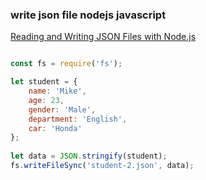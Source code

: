 ###  write json file nodejs javascript


[Reading and Writing JSON Files with Node.js](https://stackabuse.com/reading-and-writing-json-files-with-node-js/ "Reading and Writing JSON Files with Node.js")


 

```js

const fs = require('fs');

let student = { 
    name: 'Mike',
    age: 23, 
    gender: 'Male',
    department: 'English',
    car: 'Honda' 
};
 
let data = JSON.stringify(student);
fs.writeFileSync('student-2.json', data);
```
